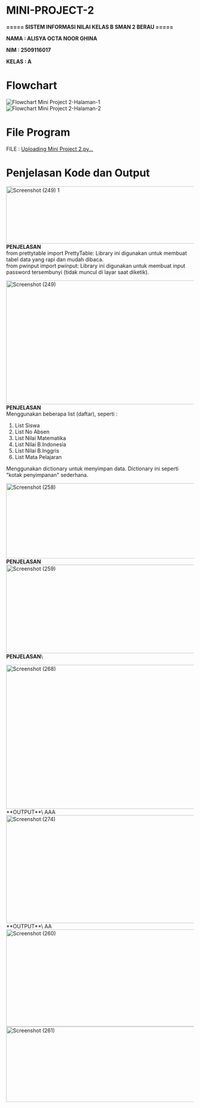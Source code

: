 # MINI-PROJECT-2

**===== SISTEM INFORMASI NILAI KELAS B SMAN 2 BERAU =====**

**NAMA : ALISYA OCTA NOOR GHINA**

**NIM : 2509116017**

**KELAS : A**

# Flowchart
![Flowchart Mini Project 2-Halaman-1](https://github.com/user-attachments/assets/d2546973-c407-4be1-accb-562b78c509e7)
![Flowchart Mini Project 2-Halaman-2](https://github.com/user-attachments/assets/6e2c0f78-78bd-4f73-bf39-9ebf98834c7d)


# File Program
FILE : [Uploading Mini Project 2.py…]()


# Penjelasan Kode dan Output
<img width="614" height="154" alt="Screenshot (249) 1" src="https://github.com/user-attachments/assets/11a30895-1d32-4273-ad8e-3a3c840a3bb6" />\
**PENJELASAN**\
from prettytable import PrettyTable: Library ini digunakan untuk membuat tabel data yang rapi dan mudah dibaca.\
from pwinput import pwinput: Library ini digunakan untuk membuat input password tersembunyi (tidak muncul di layar saat diketik).

<img width="549" height="333" alt="Screenshot (249)" src="https://github.com/user-attachments/assets/629e645d-f215-438b-9f3b-ae9f2251ecaf" />\
**PENJELASAN**\
Menggunakan beberapa list (daftar), seperti :
1. List Siswa
2. List No Absen
3. List Nilai Matematika
4. List Nilai B.Indonesia
5. List Nilai B.Inggris
6. List Mata Pelajaran
   
Menggunakan dictionary untuk menyimpan data. Dictionary ini seperti "kotak penyimpanan" sederhana.

<img width="666" height="202" alt="Screenshot (258)" src="https://github.com/user-attachments/assets/9a91087f-bd52-4608-a222-748add0f0c40" />\
**PENJELASAN**\
<img width="666" height="238" alt="Screenshot (259)" src="https://github.com/user-attachments/assets/19daf650-9cc8-4792-ad4b-52be2a48444a" />\
**PENJELASAN**\

<img width="510" height="387" alt="Screenshot (268)" src="https://github.com/user-attachments/assets/987f0788-c2ce-4472-bf04-f0f6f0d41298" />
**OUTPUT**\
AAA
<img width="510" height="290" alt="Screenshot (274)" src="https://github.com/user-attachments/assets/0aa4d856-47f5-4e39-8be2-4615c1f8deb2" />
**OUTPUT**\
AA


<img width="783" height="261" alt="Screenshot (260)" src="https://github.com/user-attachments/assets/4f28384a-5b81-42b1-8fdf-b6e7171ccd25" />
<img width="755" height="203" alt="Screenshot (261)" src="https://github.com/user-attachments/assets/11c52da9-b329-4d61-b8ae-d6c6f628e186" />
